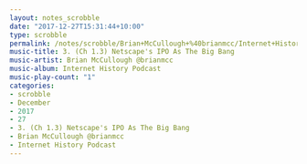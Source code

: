 ```yaml
---
layout: notes_scrobble
date: "2017-12-27T15:31:44+10:00"
type: scrobble
permalink: /notes/scrobble/Brian+McCullough+%40brianmcc/Internet+History+Podcast/88e42532cf5207558e32779ae0e09338f9673d44.html
music-title: 3. (Ch 1.3) Netscape's IPO As The Big Bang
music-artist: Brian McCullough @brianmcc
music-album: Internet History Podcast
music-play-count: "1"
categories:
- scrobble
- December
- 2017
- 27
- 3. (Ch 1.3) Netscape's IPO As The Big Bang
- Brian McCullough @brianmcc
- Internet History Podcast
---
```

